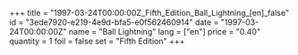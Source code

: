 +++
title = "1997-03-24T00:00:00Z_Fifth_Edition_Ball_Lightning_[en]_false"
id = "3ede7920-e219-4e9d-bfa5-e0f562460914"
date = "1997-03-24T00:00:00Z"
name = "Ball Lightning"
lang = ["en"]
price = "0.40"
quantity = 1
foil = false
set = "Fifth Edition"
+++
